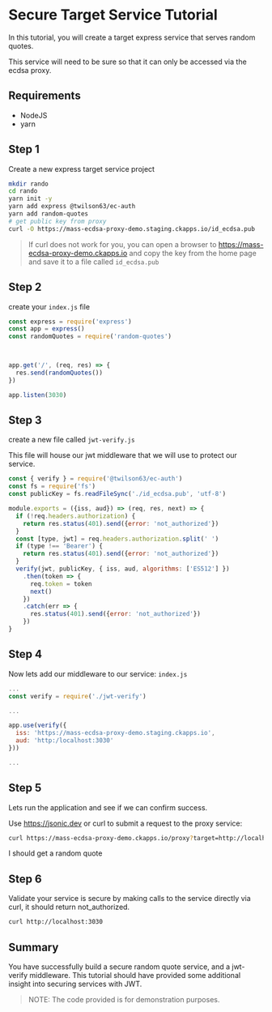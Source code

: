 # Secure Target Service Tutorial

In this tutorial, you will create a target express service that serves random quotes.

This service will need to be sure so that it can only be accessed via the ecdsa proxy.

## Requirements

* NodeJS 
* yarn

## Step 1

Create a new express target service project

```sh
mkdir rando
cd rando
yarn init -y
yarn add express @twilson63/ec-auth
yarn add random-quotes
# get public key from proxy
curl -O https://mass-ecdsa-proxy-demo.staging.ckapps.io/id_ecdsa.pub
```

> If curl does not work for you, you can open a browser to https://mass-ecdsa-proxy-demo.ckapps.io and copy the key from the home page and save it to a file called `id_ecdsa.pub`

## Step 2

create your `index.js` file

```js
const express = require('express')
const app = express()
const randomQuotes = require('random-quotes')



app.get('/', (req, res) => {
  res.send(randomQuotes())
})

app.listen(3030)
```

## Step 3

create a new file called `jwt-verify.js`

This file will house our jwt middleware that we will use to protect our service.

```js
const { verify } = require('@twilson63/ec-auth')
const fs = require('fs')
const publicKey = fs.readFileSync('./id_ecdsa.pub', 'utf-8')

module.exports = ({iss, aud}) => (req, res, next) => {
  if (!req.headers.authorization) {
    return res.status(401).send({error: 'not_authorized'})
  }
  const [type, jwt] = req.headers.authorization.split(' ')
  if (type !== 'Bearer') {
    return res.status(401).send({error: 'not_authorized'})
  }
  verify(jwt, publicKey, { iss, aud, algorithms: ['ES512'] })
    .then(token => {
      req.token = token
      next()
    })
    .catch(err => {
      res.status(401).send({error: 'not_authorized'})
    })
}
```

## Step 4

Now lets add our middleware to our service: `index.js`


```js
...
const verify = require('./jwt-verify')

...

app.use(verify({
  iss: 'https://mass-ecdsa-proxy-demo.staging.ckapps.io',
  aud: 'http:/localhost:3030'
}))

...
```


## Step 5

Lets run the application and see if we can confirm success.

Use https://jsonic.dev or curl to submit a request to the proxy service:

```sh
curl https://mass-ecdsa-proxy-demo.ckapps.io/proxy?target=http://localhost:3030/
```

I should get a random quote

## Step 6

Validate your service is secure by making calls to the service directly via curl, it should return not_authorized.

```sh
curl http://localhost:3030
```

## Summary

You have successfully build a secure random quote service, and a jwt-verify middleware. This tutorial should have provided some additional insight into securing services with JWT. 

> NOTE: The code provided is for demonstration purposes.
